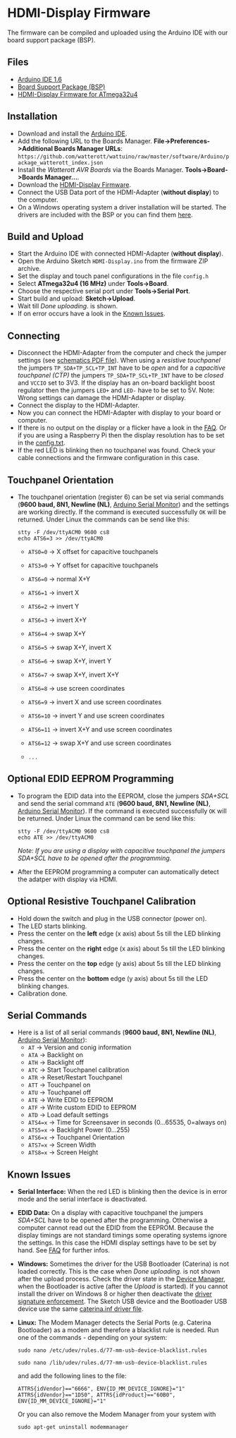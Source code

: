 # HDMI-Display Firmware
The firmware can be compiled and uploaded using the Arduino IDE with our board support package (BSP).

## Files
* [Arduino IDE 1.6](http://arduino.cc/en/Main/Software)
* [Board Support Package (BSP)](https://github.com/watterott/wattuino/tree/master/software/Arduino#watterott-board-support-package)
* [HDMI-Display Firmware for ATmega32u4](https://github.com/watterott/HDMI-Display/archive/master.zip)


## Installation
* Download and install the [Arduino IDE](http://arduino.cc/en/Main/Software).
* Add the following URL to the Boards Manager. **File->Preferences->Additional Boards Manager URLs**: ```https://github.com/watterott/wattuino/raw/master/software/Arduino/package_watterott_index.json```
* Install the *Watterott AVR Boards* via the Boards Manager. **Tools->Board->Boards Manager...**.
* Download the [HDMI-Display Firmware](https://github.com/watterott/HDMI-Display/archive/master.zip).
* Connect the USB Data port of the HDMI-Adapter (**without display**) to the computer.
* On a Windows operating system a driver installation will be started. The drivers are included with the BSP or you can find them [here](https://github.com/watterott/wattuino/raw/master/software/Caterina/driver.zip).


## Build and Upload
* Start the Arduino IDE with connected HDMI-Adapter (**without display**).
* Open the Arduino Sketch ```HDMI-Display.ino``` from the firmware ZIP archive.
* Set the display and touch panel configurations in the file ```config.h```
* Select **ATmega32u4 (16 MHz)** under **Tools->Board**.
* Choose the respective serial port under **Tools->Serial Port**.
* Start build and upload: **Sketch->Upload**.
* Wait till *Done uploading.* is shown.
* If on error occurs have a look in the [Known Issues](https://github.com/watterott/HDMI-Display/tree/master/software#known-issues).


## Connecting
* Disconnect the HDMI-Adapter from the computer and check the jumper settings (see [schematics PDF file](https://github.com/watterott/HDMI-Display/tree/master/hardware)).
  When using a *resistive touchpanel* the jumpers ```TP_SDA+TP_SCL+TP_INT``` have to be *open* and
  for a *capacitive touchpanel (CTP)* the jumpers ```TP_SDA+TP_SCL+TP_INT``` have to be *closed* and ```VCCIO``` set to 3V3.
  If the display has an on-board backlight boost regulator then the jumpers ```LED+``` and ```LED-``` have to be set to 5V.
  Note: Wrong settings can damage the HDMI-Adapter or display.
* Connect the display to the HDMI-Adapter.
* Now you can connect the HDMI-Adapter with display to your board or computer.
* If there is no output on the display or a flicker have a look in the [FAQ](https://github.com/watterott/HDMI-Display/blob/master/docu/FAQ.md). Or if you are using a Raspberry Pi then the display resolution has to be set in the [config.txt](https://github.com/watterott/HDMI-Display/blob/master/docu/config.txt).
* If the red LED is blinking then no touchpanel was found. Check your cable connections and the firmware configuration in this case.


## Touchpanel Orientation
* The touchpanel orientation (register 6) can be set via serial commands (**9600 baud, 8N1, Newline (NL)**, [Arduino Serial Monitor](https://github.com/watterott/HDMI-Display/raw/master/docu/serial-monitor.png)) and the settings are working directly.
  If the command is executed successfully ```OK``` will be returned.
  Under Linux the commands can be send like this:

  ```
  stty -F /dev/ttyACM0 9600 cs8
  echo ATS6=3 >> /dev/ttyACM0
  ```
  * ```ATS0=0``` -> X offset for capacitive touchpanels
  * ```ATS3=0``` -> Y offset for capacitive touchpanels

  * ```ATS6=0``` -> normal X+Y
  * ```ATS6=1``` -> invert X
  * ```ATS6=2``` -> invert Y
  * ```ATS6=3``` -> invert X+Y
  * ```ATS6=4``` -> swap X+Y
  * ```ATS6=5``` -> swap X+Y, invert X
  * ```ATS6=6``` -> swap X+Y, invert Y
  * ```ATS6=7``` -> swap X+Y, invert X+Y
  * ```ATS6=8``` -> use screen coordinates
  * ```ATS6=9``` -> invert X and use screen coordinates
  * ```ATS6=10``` -> invert Y and use screen coordinates
  * ```ATS6=11``` -> invert X+Y and use screen coordinates
  * ```ATS6=12``` -> swap X+Y and use screen coordinates
  * ```...```


## Optional EDID EEPROM Programming
* To program the EDID data into the EEPROM, close the jumpers *SDA+SCL* and send the serial command ```ATE``` (**9600 baud, 8N1, Newline (NL)**, [Arduino Serial Monitor](https://github.com/watterott/HDMI-Display/raw/master/docu/serial-monitor.png)).
  If the command is executed successfully ```OK``` will be returned.
  Under Linux the command can be send like this:

  ```
  stty -F /dev/ttyACM0 9600 cs8
  echo ATE >> /dev/ttyACM0
  ```

  *Note: If you are using a display with capacitive touchpanel the jumpers SDA+SCL have to be opened after the programming.*

* After the EEPROM programming a computer can automatically detect the adatper with display via HDMI.


## Optional Resistive Touchpanel Calibration
* Hold down the switch and plug in the USB connector (power on).
* The LED starts blinking.
* Press the center on the **left** edge (x axis) about 5s till the LED blinking changes.
* Press the center on the **right** edge (x axis) about 5s till the LED blinking changes.
* Press the center on the **top** edge (y axis) about 5s till the LED blinking changes.
* Press the center on the **bottom** edge (y axis) about 5s till the LED blinking changes.
* Calibration done.


## Serial Commands
* Here is a list of all serial commands (**9600 baud, 8N1, Newline (NL)**, [Arduino Serial Monitor](https://github.com/watterott/HDMI-Display/raw/master/docu/serial-monitor.png)):
  * ```AT```     -> Version and conig information
  * ```ATA```    -> Backlight on
  * ```ATH```    -> Backlight off
  * ```ATC```    -> Start Touchpanel calibration
  * ```ATR```    -> Reset/Restart Touchpanel
  * ```ATT```    -> Touchpanel on
  * ```ATU```    -> Touchpanel off
  * ```ATE```    -> Write EDID to EEPROM
  * ```ATF```    -> Write custom EDID to EEPROM
  * ```ATD```    -> Load default settings
  * ```ATS4=x``` -> Time for Screensaver in seconds (0...65535, 0=always on)
  * ```ATS5=x``` -> Backlight Power (0...255)
  * ```ATS6=x``` -> Touchpanel Orientation
  * ```ATS7=x``` -> Screen Width
  * ```ATS8=x``` -> Screen Height


## Known Issues
* **Serial Interface:**
    When the red LED is blinking then the device is in error mode and the serial interface is deactivated.

* **EDID Data:**
    On a display with capacitive touchpanel the jumpers *SDA+SCL* have to be opened after the programming. Otherwise a computer cannot read out the EDID from the EEPROM.
    Because the display timings are not standard timings some operating systems ignore the settings. In this case the HDMI display settings have to be set by hand.
    See [FAQ](https://github.com/watterott/HDMI-Display/blob/master/docu/FAQ.md) for further infos.

* **Windows:**
    Sometimes the driver for the USB Bootloader (Caterina) is not loaded correctly.
    This is the case when *Done uploading.* is not shown after the upload process.
    Check the driver state in the [Device Manager](https://github.com/watterott/wattuino/raw/master/software/Caterina/usb-devices.png), when the Bootloader is active (after the *Upload* is started).
    If you cannot install the driver on Windows 8 or higher then deactivate the [driver signature enforcement](https://learn.sparkfun.com/tutorials/disabling-driver-signature-on-windows-8/disabling-signed-driver-enforcement-on-windows-8).
    The Sketch USB device and the Bootloader USB device use the same [caterina.inf driver file](https://github.com/watterott/wattuino/raw/master/software/Caterina/driver.zip).

* **Linux:**
    The Modem Manager detects the Serial Ports (e.g. Caterina Bootloader) as a modem and therefore a blacklist rule is needed.
    Run one of the commands - depending on your system:
    
    ```sudo nano /etc/udev/rules.d/77-mm-usb-device-blacklist.rules```
    
    ```sudo nano /lib/udev/rules.d/77-mm-usb-device-blacklist.rules```
    
    and add the following lines to the file:
    ```
    ATTRS{idVendor}=="6666", ENV{ID_MM_DEVICE_IGNORE}="1"
    ATTRS{idVendor}=="1D50", ATTRS{idProduct}=="60B0", ENV{ID_MM_DEVICE_IGNORE}="1"
    ```
    Or you can also remove the Modem Manager from your system with
    ```
    sudo apt-get uninstall modemmanager
    ```
